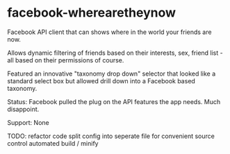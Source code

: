 # facebook-wherearetheynow
Facebook API client that can shows where in the world your friends are now.

Allows dynamic filtering of friends based on their interests, sex, friend list - all based on their permissions of course.

Featured an innovative "taxonomy drop down" selector that looked like a standard select box but allowed drill down into a Facebook based taxonomy.

Status: Facebook pulled the plug on the API features the app needs. Much disappoint.

Support: None

TODO:
  refactor code
  split config into seperate file for convenient source control
  automated build / minify
